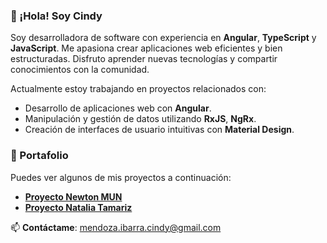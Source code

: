 
### 👋 ¡Hola! Soy Cindy

Soy desarrolladora de software con experiencia en **Angular**, **TypeScript** y **JavaScript**. Me apasiona crear aplicaciones web eficientes y bien estructuradas. Disfruto aprender nuevas tecnologías y compartir conocimientos con la comunidad.

Actualmente estoy trabajando en proyectos relacionados con:

- Desarrollo de aplicaciones web con **Angular**.
- Manipulación y gestión de datos utilizando **RxJS**, **NgRx**.
- Creación de interfaces de usuario intuitivas con **Material Design**.


### 📁 Portafolio

Puedes ver algunos de mis proyectos a continuación:

- **[Proyecto Newton MUN](https://cindymendoza.github.io/newton-mun)**
- **[Proyecto Natalia Tamariz](https://cindymendoza.github.io/ntamariz.com/)**

📫 **Contáctame**: [mendoza.ibarra.cindy@gmail.com](mendoza.ibarra.cindy@gmail.com)
